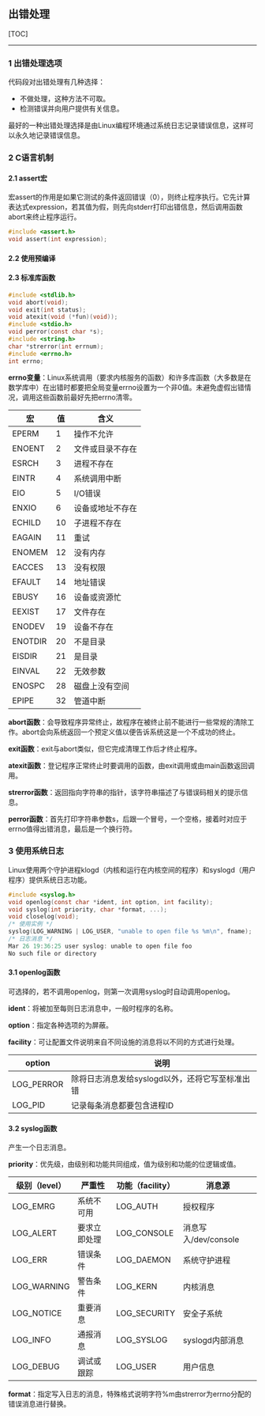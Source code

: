 ## 出错处理

[TOC]

------

### 1 出错处理选项

代码段对出错处理有几种选择：

- 不做处理，这种方法不可取。
- 检测错误并向用户提供有关信息。

最好的一种出错处理选择是由Linux编程环境通过系统日志记录错误信息，这样可以永久地记录错误信息。

### 2 C语言机制

#### 2.1 assert宏

宏assert的作用是如果它测试的条件返回错误（0），则终止程序执行。它先计算表达式expression，若其值为假，则先向stderr打印出错信息，然后调用函数abort来终止程序运行。

```c
#include <assert.h>
void assert(int expression);
```

#### 2.2 使用预编译

#### 2.3 标准库函数

```c
#include <stdlib.h>
void abort(void);
void exit(int status);
void atexit(void (*fun)(void));
#include <stdio.h>
void perror(const char *s);
#include <string.h>
char *strerror(int errnum);
#include <errno.h>
int errno;
```

**errno变量**：Linux系统调用（要求内核服务的函数）和许多库函数（大多数是在数学库中）在出错时都要把全局变量errno设置为一个非0值。未避免虚假出错情况，调用这些函数前最好先把errno清零。

| 宏      | 值   | 含义             |
| ------- | ---- | ---------------- |
| EPERM   | 1    | 操作不允许       |
| ENOENT  | 2    | 文件或目录不存在 |
| ESRCH   | 3    | 进程不存在       |
| EINTR   | 4    | 系统调用中断     |
| EIO     | 5    | I/O错误          |
| ENXIO   | 6    | 设备或地址不存在 |
| ECHILD  | 10   | 子进程不存在     |
| EAGAIN  | 11   | 重试             |
| ENOMEM  | 12   | 没有内存         |
| EACCES  | 13   | 没有权限         |
| EFAULT  | 14   | 地址错误         |
| EBUSY   | 16   | 设备或资源忙     |
| EEXIST  | 17   | 文件存在         |
| ENODEV  | 19   | 设备不存在       |
| ENOTDIR | 20   | 不是目录         |
| EISDIR  | 21   | 是目录           |
| EINVAL  | 22   | 无效参数         |
| ENOSPC  | 28   | 磁盘上没有空间   |
| EPIPE   | 32   | 管道中断         |

**abort函数**：会导致程序异常终止，故程序在被终止前不能进行一些常规的清除工作。abort会向系统返回一个预定义值以便告诉系统这是一个不成功的终止。

**exit函数**：exit与abort类似，但它完成清理工作后才终止程序。

**atexit函数**：登记程序正常终止时要调用的函数，由exit调用或由main函数返回调用。

**strerror函数**：返回指向字符串的指针，该字符串描述了与错误码相关的提示信息。

**perror函数**：首先打印字符串参数s，后跟一个冒号，一个空格，接着时对应于errno值得出错消息，最后是一个换行符。

### 3 使用系统日志

Linux使用两个守护进程klogd（内核和运行在内核空间的程序）和syslogd（用户程序）提供系统日志功能。

```c
#include <syslog.h>
void openlog(const char *ident, int option, int facility);
void syslog(int priority, char *format, ...);
void closelog(void);
/* 使用实例 */
syslog(LOG_WARNING | LOG_USER, "unable to open file %s %m\n", fname);
/* 日志消息 */
Mar 26 19:36:25 user syslog: unable to open file foo
No such file or directory
```

#### 3.1 openlog函数

可选择的，若不调用openlog，则第一次调用syslog时自动调用openlog。

**ident**：将被加至每则日志消息中，一般时程序的名称。

**option**：指定各种选项的为屏蔽。

**facility**：可让配置文件说明来自不同设施的消息将以不同的方式进行处理。

| option     | 说明                                            |
| ---------- | ----------------------------------------------- |
| LOG_PERROR | 除将日志消息发给syslogd以外，还将它写至标准出错 |
| LOG_PID    | 记录每条消息都要包含进程ID                      |

#### 3.2 syslog函数

产生一个日志消息。

**priority**：优先级，由级别和功能共同组成，值为级别和功能的位逻辑或值。

| 级别（level） | 严重性       | 功能（facility） | 消息源               |
| ------------- | ------------ | ---------------- | -------------------- |
| LOG_EMRG      | 系统不可用   | LOG_AUTH         | 授权程序             |
| LOG_ALERT     | 要求立即处理 | LOG_CONSOLE      | 消息写入/dev/console |
| LOG_ERR       | 错误条件     | LOG_DAEMON       | 系统守护进程         |
| LOG_WARNING   | 警告条件     | LOG_KERN         | 内核消息             |
| LOG_NOTICE    | 重要消息     | LOG_SECURITY     | 安全子系统           |
| LOG_INFO      | 通报消息     | LOG_SYSLOG       | syslogd内部消息      |
| LOG_DEBUG     | 调试或跟踪   | LOG_USER         | 用户信息             |

**format**：指定写入日志的消息，特殊格式说明字符%m由strerror为errno分配的错误消息进行替换。

